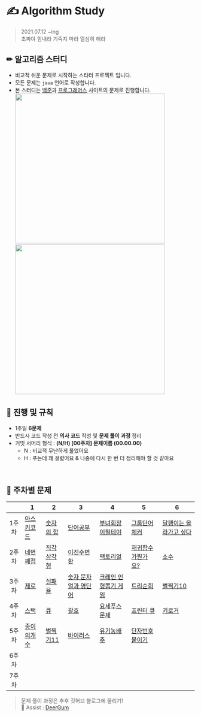 # ✍ Algorithm Study
> 2021.07.12 ~ing   
> 초짜야 힘내라 기죽지 마라 열심히 해라

## ✏ 알고리즘 스터디
- 비교적 쉬운 문제로 시작하는 스타터 프로젝트 입니다.
- 모든 문제는 `java` 언어로 작성합니다.
- 본 스터디는 [백준](https://www.acmicpc.net/)과 [프로그래머스](https://programmers.co.kr/) 사이트의 문제로 진행합니다.   
[<img src="https://d2gd6pc034wcta.cloudfront.net/images/logo@2x.png" width="400">](https://www.acmicpc.net/)<br>
[<img src="https://programmers.co.kr/assets/bi-programmers-light-0d164d49b51a123bab5cca11106145d6fac5a5ac04b8646780369c2a5bc0dd79.png" width="400">](https://programmers.co.kr/)

## 📌 진행 및 규칙
- 1주일 <span style="color:">**6문제**</span>
- 반드시 코드 작성 전 **의사 코드** 작성 및 **문제 풀이 과정** 정리
- 커밋 서머리 형식 : **(N/H) [00주차] 문제이름 (00.00.00)**
	- N : 비교적 무난하게 풀었어요
	- H : 푸는데 꽤 걸렸어요 & 나중에 다시 한 번 더 정리해야 할 것 같아요
<br>

## 🌙 주차별 문제
| | 1 | 2 | 3 | 4 | 5 | 6 |
|:----:|----------|----------|----------|----------|----------|----------|
| 1주차 |[아스키코드](https://www.acmicpc.net/problem/11654)|[숫자의 합](https://www.acmicpc.net/problem/11720)|[단어공부](https://www.acmicpc.net/problem/1157)|[부녀회장이될테야](https://www.acmicpc.net/problem/2775)|[그룹단어체커](https://www.acmicpc.net/problem/1316)|[달팽이는 올라가고 싶다](https://www.acmicpc.net/problem/2869)|
| 2주차 |[네번째점](https://www.acmicpc.net/problem/3009)|[직각삼각형](https://www.acmicpc.net/problem/4153)|[이진수변환](https://www.acmicpc.net/problem/10829)|[팩토리얼](https://www.acmicpc.net/problem/10872)|[재귀함수가뭔가요?](https://www.acmicpc.net/problem/17478)|[소수](https://www.acmicpc.net/problem/2581)|
| 3주차 |[제로](https://www.acmicpc.net/problem/10773)|[실패율](https://programmers.co.kr/learn/courses/30/lessons/42889)|[숫자 문자열과 영단어](https://programmers.co.kr/learn/courses/30/lessons/81301)|[크레인 인형뽑기 게임](https://programmers.co.kr/learn/courses/30/lessons/64061)|[트리순회](https://www.acmicpc.net/problem/1991)|[별찍기10](https://www.acmicpc.net/problem/2447)|
| 4주차 |[스택](https://www.acmicpc.net/problem/10828)|[큐](https://www.acmicpc.net/problem/10845)|[괄호](https://www.acmicpc.net/problem/9012)|[요세푸스 문제](https://www.acmicpc.net/problem/1158)|[프린터 큐](https://www.acmicpc.net/problem/1966)|[키로거](https://www.acmicpc.net/problem/5397)|
| 5주차 |[종이의개수](https://www.acmicpc.net/problem/1780)|[별찍기11](https://www.acmicpc.net/problem/2448)|[바이러스](https://www.acmicpc.net/problem/2606)|[유기농배추](https://www.acmicpc.net/problem/1012)|[단자번호붙이기](https://www.acmicpc.net/problem/2667)|[]()|
| 6주차 |[]()|[]()|[]()|[]()|[]()|[]()|
| 7주차 |[]()|[]()|[]()|[]()|[]()|[]()|


> 문제 풀이 과정은 추후 깃허브 블로그에 올리기!   
> 💛 Assist : [DeerGum](https://github.com/DeerGum)
